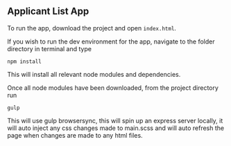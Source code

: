## Applicant List App

To run the app, download the project and open `index.html`.

If you wish to run the dev environment for the app, navigate to the folder directory in terminal and type
```
npm install
```
This will install all relevant node modules and dependencies.

Once all node modules have been downloaded, from the project directory run
```
gulp
```
This will use gulp browsersync, this will spin up an express server locally, it will auto inject any css changes made to main.scss and will auto refresh the page when changes are made to any html files.
